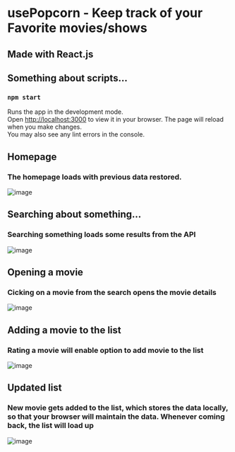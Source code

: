 # usePopcorn - Keep track of your Favorite movies/shows
## Made with React.js

## Something about scripts...

### `npm start`
Runs the app in the development mode.\
Open [http://localhost:3000](http://localhost:3000) to view it in your browser.
The page will reload when you make changes.\
You may also see any lint errors in the console.

## Homepage 
### The homepage loads with previous data restored.
![image](https://github.com/user-attachments/assets/1f6f09fe-4e80-4ae5-95ff-e7871f474763)

## Searching about something...
### Searching something loads some results from the API
![image](https://github.com/user-attachments/assets/21596251-7b21-49ee-8e86-51cdad4720e1)

## Opening a movie
### Cicking on a movie from the search opens the movie details
![image](https://github.com/user-attachments/assets/420b0b5c-a9e7-4d41-861c-095323f5cf83)

## Adding a movie to the list
### Rating a movie will enable option to add movie to the list
![image](https://github.com/user-attachments/assets/5e185851-0a0a-4984-9d40-10c80d93402b)

## Updated list
### New movie gets added to the list, which stores the data locally, so that your browser will maintain the data. Whenever coming back, the list will load up
![image](https://github.com/user-attachments/assets/d03c74e0-6fb0-458f-aa14-782fdbda6115)
